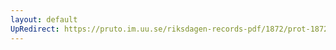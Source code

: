 ```yaml
---
layout: default
UpRedirect: https://pruto.im.uu.se/riksdagen-records-pdf/1872/prot-1872--fk--129/prot-1872--fk--129_000.pdf
---
```

